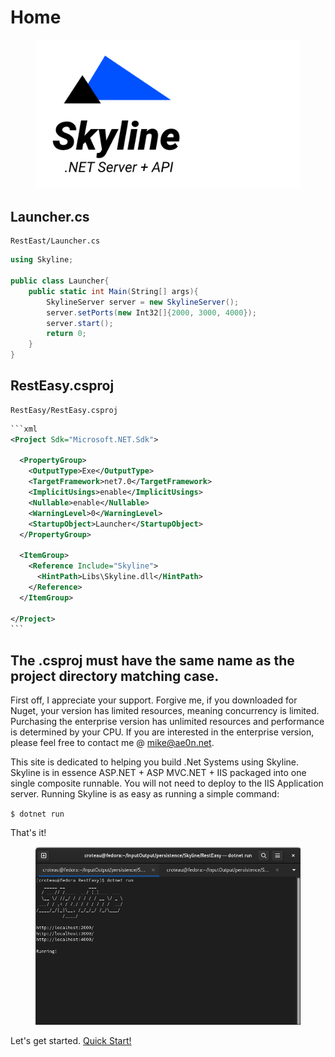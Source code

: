 # Home



<figure><img src=".gitbook/assets/identity-icon (3).png" alt=""><figcaption></figcaption></figure>

## Launcher.cs

```
RestEast/Launcher.cs
```

```csharp
using Skyline;

public class Launcher{            
    public static int Main(String[] args){
        SkylineServer server = new SkylineServer();
        server.setPorts(new Int32[]{2000, 3000, 4000});
        server.start();
        return 0;
    }
}
```

## RestEasy.csproj

```
RestEasy/RestEasy.csproj
```

````xml
```xml
<Project Sdk="Microsoft.NET.Sdk">

  <PropertyGroup>
    <OutputType>Exe</OutputType>
    <TargetFramework>net7.0</TargetFramework>
    <ImplicitUsings>enable</ImplicitUsings>
    <Nullable>enable</Nullable>
    <WarningLevel>0</WarningLevel>
    <StartupObject>Launcher</StartupObject>
  </PropertyGroup>

  <ItemGroup>
    <Reference Include="Skyline">
      <HintPath>Libs\Skyline.dll</HintPath>
    </Reference>
  </ItemGroup>

</Project>
```
````

## The .csproj must have the same name as the project directory matching case.

First off, I appreciate your support. Forgive me, if you downloaded for Nuget, your version has limited resources, meaning concurrency is limited. Purchasing the enterprise version has unlimited resources and performance is determined by your CPU. If you are interested in the enterprise version, please feel free to contact me @ mike@ae0n.net.

This site is dedicated to helping you build .Net Systems using Skyline. Skyline is in essence ASP.NET + ASP MVC.NET + IIS packaged into one single composite runnable. You will not need to deploy to the IIS Application server. Running Skyline is as easy as running a simple command:

`$ dotnet run`

That's it!

<figure><img src=".gitbook/assets/skyline-server.png" alt=""><figcaption></figcaption></figure>



Let's get started. [Quick Start!](quick-start.md)
